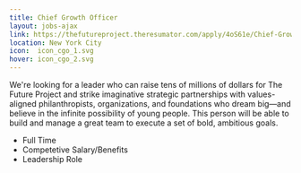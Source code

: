 ```yaml
---
title: Chief Growth Officer
layout: jobs-ajax
link: https://thefutureproject.theresumator.com/apply/4oS61e/Chief-Growth-Officer.html?source=tfp+job+page
location: New York City
icon:  icon_cgo_1.svg
hover: icon_cgo_2.svg
---
```


We're looking for a leader who can raise tens of millions of dollars for The Future Project and strike imaginative strategic partnerships with values-aligned philanthropists, organizations, and foundations who dream big—and believe in the infinite possibility of young people. This person will be able to build and manage a great team to execute a set of bold, ambitious goals.

- Full Time
- Competetive Salary/Benefits
- Leadership Role